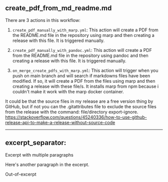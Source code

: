 ## create_pdf_from_md_readme.md

There are 3 actions in this workflow: 

1. `create_pdf_manually_with_marp.yml`: This action will create a PDF from the README.md file in the repository using marp and then creating a release with this file. It is triggered manually.

2. `create_pdf_manually_with_pandoc.yml`: This action will create a PDF from the README.md file in the repository using pandoc and then creating a release with this file. It is triggered manually.

3. `on_merge_create_pdfs_with_marp.yml`: This action will trigger when you push on main branch and will search if markdowns files have been modified. If so, it will create a PDF from the files using marp and then creating a release with these file/s. It installs marp from npm because i couldn't make it work with the marp docker container.

It could be that the source files in my release are a free version thing by GitHub, but if not you can the .gitattributes file to exclude the source files from the release with the command: file/directory export-ignore. <https://stackoverflow.com/questions/45240336/how-to-use-github-release-api-to-make-a-release-without-source-code>

---
excerpt_separator: <!--more-->
---

Excerpt with multiple paragraphs

Here's another paragraph in the excerpt.
<!--more-->
Out-of-excerpt
